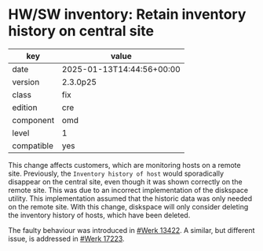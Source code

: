 [//]: # (werk v2)
# HW/SW inventory: Retain inventory history on central site

key        | value
---------- | ---
date       | 2025-01-13T14:44:56+00:00
version    | 2.3.0p25
class      | fix
edition    | cre
component  | omd
level      | 1
compatible | yes

This change affects customers, which are monitoring hosts on a remote site.
Previously, the `Inventory history of host` would sporadically disappear on the central site, even though it was shown correctly on the remote site.
This was due to an incorrect implementation of the diskspace utility.
This implementation assumed that the historic data was only needed on the remote site.
With this change, diskspace will only consider deleting the inventory history of hosts, which have been deleted.


The faulty behaviour was introduced in [#Werk 13422](https://checkmk.com/werk/13242).
A similar, but different issue, is addressed in [#Werk 17223](https://checkmk.com/werk/17223).

